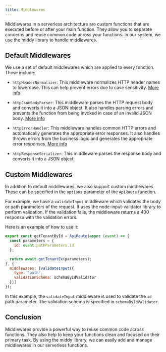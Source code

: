 ```yaml
---
title: Middlewares
---
```


Middlewares in a serverless architecture are custom functions that are executed before or after your main function. They allow you to separate concerns and reuse common code across your functions. In our system, we use the middy library to handle middlewares.

## Default Middlewares

We use a set of default middlewares which are applied to every function. These include:

- `httpHeaderNormalizer`: This middleware normalizes HTTP header names to lowercase. This can help prevent errors due to case sensitivity. [More info](https://middy.js.org/docs/middlewares/http-header-normalizer)

- `httpJsonBodyParser`: This middleware parses the HTTP request body and converts it into a JSON object. It also handles parsing errors and prevents the function from being invoked in case of an invalid JSON body. [More info](https://middy.js.org/docs/middlewares/http-json-body-parser)

- `httpErrorHandler`: This middleware handles common HTTP errors and automatically generates the appropriate error responses. It also handles thrown errors from the business logic and generates the appropriate error responses. [More info](https://middy.js.org/docs/middlewares/http-error-handler)

- `httpResponseSerializer`: This middleware parses the response body and converts it into a JSON object.

## Custom Middlewares

In addition to default middlewares, we also support custom middlewares. These can be specified in the `options` parameter of the `ApiRoute` function.

For example, we have a `validateInput` middleware which validates the body or path parameters of the request. It uses the node-input-validator library to perform validation. If the validation fails, the middleware returns a 400 response with the validation errors.

Here is an example of how to use it:

```javascript
export const getTenantById = ApiRoute(async (event) => {
  const parameters = {
    id: event.pathParameters.id
  };

  return await getTenantEx(parameters);
}, {
  middlewares: [validateInput({
    type: "path",
    validationSchema: schemaByIdValidator
  })]
});
```

In this example, the `validateInput` middleware is used to validate the `id` path parameter. The validation schema is specified in `schemaByIdValidator`.

## Conclusion

Middlewares provide a powerful way to reuse common code across functions. They also help to keep your functions clean and focused on their primary task. By using the middy library, we can easily add and manage middlewares in our serverless functions.